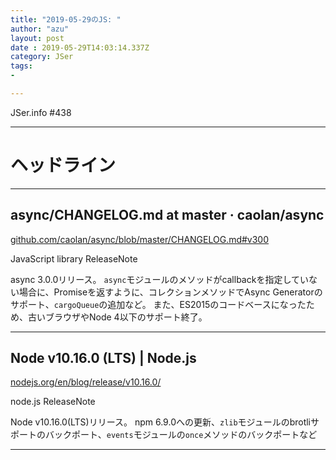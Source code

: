 ```yaml
---
title: "2019-05-29のJS: "
author: "azu"
layout: post
date : 2019-05-29T14:03:14.337Z
category: JSer
tags:
-

---
```


JSer.info #438

----

<h1 class="site-genre">ヘッドライン</h1>

----

## async/CHANGELOG.md at master · caolan/async
[github.com/caolan/async/blob/master/CHANGELOG.md#v300](https://github.com/caolan/async/blob/master/CHANGELOG.md#v300 "async/CHANGELOG.md at master · caolan/async")
<p class="jser-tags jser-tag-icon"><span class="jser-tag">JavaScript</span> <span class="jser-tag">library</span> <span class="jser-tag">ReleaseNote</span></p>

async 3.0.0リリース。
`async`モジュールのメソッドがcallbackを指定していない場合に、Promiseを返すように、コレクションメソッドでAsync Generatorのサポート、`cargoQueue`の追加など。
また、ES2015のコードベースになったため、古いブラウザやNode 4以下のサポート終了。


----

## Node v10.16.0 (LTS) | Node.js
[nodejs.org/en/blog/release/v10.16.0/](https://nodejs.org/en/blog/release/v10.16.0/ "Node v10.16.0 (LTS) | Node.js")
<p class="jser-tags jser-tag-icon"><span class="jser-tag">node.js</span> <span class="jser-tag">ReleaseNote</span></p>

Node v10.16.0(LTS)リリース。
npm 6.9.0への更新、`zlib`モジュールのbrotliサポートのバックポート、`events`モジュールの`once`メソッドのバックポートなど


----
